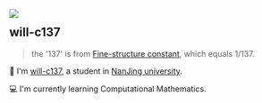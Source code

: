 <a href="#">
<img align="left" src='https://github-readme-stats.vercel.app/api?username=will-c137&show_icons=true&theme=tokyonight'>
</a>  

## will-c137

> the '137' is from [Fine-structure constant](https://en.wikipedia.org/wiki/Fine-structure_constant?useskin=vector), which equals 1/137.

🤔 I'm [will-c137](will-c137.github.io),  a student in [NanJing university](https://www.nju.edu.cn).

💻 I'm currently learning Computational Mathematics.
